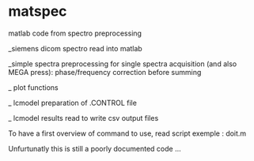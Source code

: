 # matspec
matlab code from spectro preprocessing

_siemens dicom spectro read into matlab

_simple spectra preprocessing for single spectra acquisition (and also MEGA press): 
phase/frequency correction before summing 

_ plot functions

_ lcmodel preparation of .CONTROL file

_ lcmodel results read to write csv output files

To have a first overview of command to use, read script exemple : doit.m


Unfurtunatly this is still a poorly documented code ...
